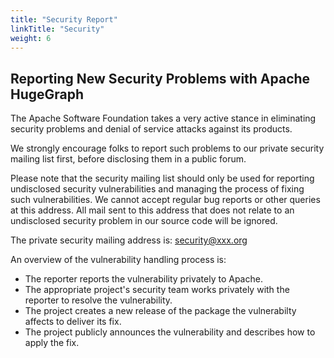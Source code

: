 ```yaml
---
title: "Security Report"
linkTitle: "Security"
weight: 6
---
```


## Reporting New Security Problems with Apache HugeGraph
The Apache Software Foundation takes a very active stance in eliminating security problems and denial of service attacks against its products.

We strongly encourage folks to report such problems to our private security mailing list first, before disclosing them in a public forum.

Please note that the security mailing list should only be used for reporting undisclosed security vulnerabilities and managing the process of fixing such vulnerabilities. We cannot accept regular bug reports or other queries at this address. All mail sent to this address that does not relate to an undisclosed security problem in our source code will be ignored.


The private security mailing address is: security@xxx.org

An overview of the vulnerability handling process is:

- The reporter reports the vulnerability privately to Apache.
- The appropriate project's security team works privately with the reporter to resolve the vulnerability.
- The project creates a new release of the package the vulnerabilty affects to deliver its fix.
- The project publicly announces the vulnerability and describes how to apply the fix.